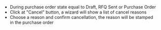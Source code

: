 - During purchase order state equal to Draft, RFQ Sent or Purchase Order
- Click at "Cancel" button, a wizard will show a list of cancel reasons
- Choose a reason and confirm cancellation, the reason will be stamped
  in the purchase order
